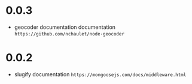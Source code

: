 # 0.0.3

- geocoder documentation documentation `https://github.com/nchaulet/node-geocoder`

# 0.0.2

- slugify documentation `https://mongoosejs.com/docs/middleware.html`
